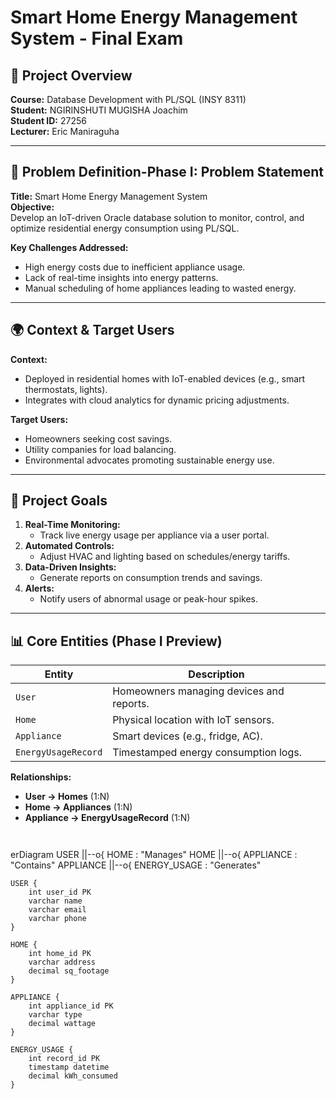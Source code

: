 # Smart Home Energy Management System - Final Exam 

## 📌 Project Overview
**Course:** Database Development with PL/SQL (INSY 8311)  
**Student:** NGIRINSHUTI MUGISHA Joachim  
**Student ID:** 27256  
**Lecturer:** Eric Maniraguha  


---

## 🎯 Problem Definition-Phase I: Problem Statement
**Title:** Smart Home Energy Management System  
**Objective:**  
Develop an IoT-driven Oracle database solution to monitor, control, and optimize residential energy consumption using PL/SQL.  

**Key Challenges Addressed:**  
- High energy costs due to inefficient appliance usage.  
- Lack of real-time insights into energy patterns.  
- Manual scheduling of home appliances leading to wasted energy.  

---

## 🌍 Context & Target Users
**Context:**  
- Deployed in residential homes with IoT-enabled devices (e.g., smart thermostats, lights).  
- Integrates with cloud analytics for dynamic pricing adjustments.  

**Target Users:**  
- Homeowners seeking cost savings.  
- Utility companies for load balancing.  
- Environmental advocates promoting sustainable energy use.  

---

## 🚀 Project Goals
1. **Real-Time Monitoring:**  
   - Track live energy usage per appliance via a user portal.  
2. **Automated Controls:**  
   - Adjust HVAC and lighting based on schedules/energy tariffs.  
3. **Data-Driven Insights:**  
   - Generate reports on consumption trends and savings.  
4. **Alerts:**  
   - Notify users of abnormal usage or peak-hour spikes.  

---

## 📊 Core Entities (Phase I Preview)
| Entity               | Description                                  |
|----------------------|----------------------------------------------|
| `User`               | Homeowners managing devices and reports.     |
| `Home`               | Physical location with IoT sensors.          |
| `Appliance`          | Smart devices (e.g., fridge, AC).            |
| `EnergyUsageRecord`  | Timestamped energy consumption logs.         |

**Relationships:**  
- **User → Homes** (1:N)  
- **Home → Appliances** (1:N)  
- **Appliance → EnergyUsageRecord** (1:N)  
```  


```  
erDiagram
    USER ||--o{ HOME : "Manages"
    HOME ||--o{ APPLIANCE : "Contains"
    APPLIANCE ||--o{ ENERGY_USAGE : "Generates"

    USER {
        int user_id PK
        varchar name
        varchar email
        varchar phone
    }

    HOME {
        int home_id PK
        varchar address
        decimal sq_footage
    }

    APPLIANCE {
        int appliance_id PK
        varchar type
        decimal wattage
    }

    ENERGY_USAGE {
        int record_id PK
        timestamp datetime
        decimal kWh_consumed
    }
  ```  
   

